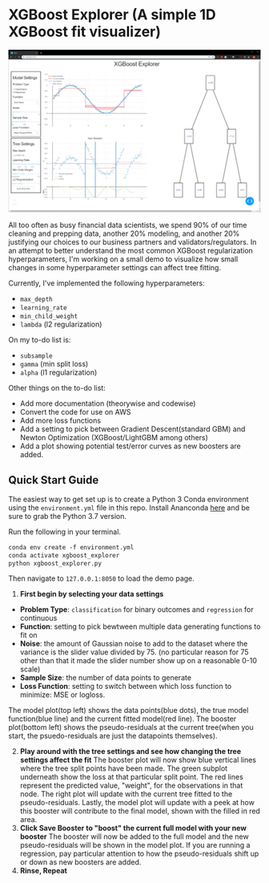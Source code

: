 # XGBoost Explorer (A simple 1D XGBoost fit visualizer)

![dashboard screenshot](https://github.com/ryanshiroma/XGBoost_Explorer/blob/master/xgboost_explorer_dashboard.png)

All too often as busy financial data scientists, we spend 90% of our time cleaning and prepping data, another 20% modeling, and another 20% justifying our choices to our business partners and validators/regulators. In an attempt to better understand the most common XGBoost regularization hyperparameters, I'm working on a small demo to visualize how small changes in some hyperparameter settings can affect tree fitting.

Currently, I've implemented the following hyperparameters:
- `max_depth`
- `learning_rate`
- `min_child_weight`
- `lambda` (l2 regularization)

On my to-do list is:
- `subsample`
- `gamma` (min split loss)
- `alpha` (l1 regularization)


Other things on the to-do list:
 - Add more documentation (theorywise and codewise)
 - Convert the code for use on AWS
 - Add more loss functions
 - Add a setting to pick between Gradient Descent(standard GBM) and Newton Optimization (XGBoost/LightGBM among others)
 - Add a plot showing potential test/error curves as new boosters are added.

## Quick Start Guide
The easiest way to get set up is to create a Python 3 Conda environment using the `environment.yml` file in this repo. Install Ananconda [here](https://www.anaconda.com/distribution/) and be sure to grab the Python 3.7 version.

Run the following in your terminal.
```
conda env create -f environment.yml
conda activate xgboost_explorer
python xgboost_explorer.py
```
Then navigate to `127.0.0.1:8050` to load the demo page.

1) **First begin by selecting your data settings**
- **Problem Type**: `classification` for binary outcomes and `regression` for continuous
- **Function**:  setting to pick bewtween multiple data generating functions to fit on
- **Noise**: the amount of Gaussian noise to add to the dataset where the variance is the slider value divided by 75. (no particular reason for 75 other than that it made the slider number show up on a reasonable 0-10 scale) 
- **Sample Size**: the number of data points to generate
- **Loss Function**: setting to switch between which loss function to minimize: MSE or logloss.

The model plot(top left) shows the data points(blue dots), the true model function(blue line) and the current fitted model(red line).
The booster plot(bottom left) shows the pseudo-residuals at the current tree(when you start, the psuedo-residuals are just the datapoints themselves).

2) **Play around with the tree settings and see how changing the tree settings affect the fit**
The booster plot will now show blue vertical lines where the tree split points have been made. The green subplot underneath show the loss at that particular split point. The red lines represent the predicted value, "weight", for the observations in that node. The right plot will update with the current tree fitted to the pseudo-residuals. Lastly, the model plot will update with a peek at how this booster will contribute to the final model, shown with the filled in red area.
3) **Click Save Booster to "boost" the current full model with your new booster**
The booster will now be added to the full model and the new pseudo-residuals will be shown in the model plot. If you are running a regression, pay particular attention to how the pseudo-residuals shift up or down as new boosters are added.
4) **Rinse, Repeat** 


